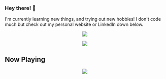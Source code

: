 ### Hey there! :wave:

I'm currently learning new things, and trying out new hobbies! I don't code much but check out my personal website or LinkedIn down below.

<p align='center'>
 <a href="https://www.linkedin.com/in/kevintangnzl">
    <img src="https://img.shields.io/badge/linkedin-%230077B5.svg?&style=for-the-badge&logo=linkedin&logoColor=white"/>
 </a>
</p>

<p align='center'>
 <a href="#"><img src="https://github-readme-stats.vercel.app/api?username=KevTango&count_private=true&show_icons=true&theme=tokyonight"> </a>
</p>

## Now Playing

<p align='center'>
 <a href="https://open.spotify.com/user/1242974390">
  <img src="https://kevtango.vercel.app/api/spotify">
</p>
